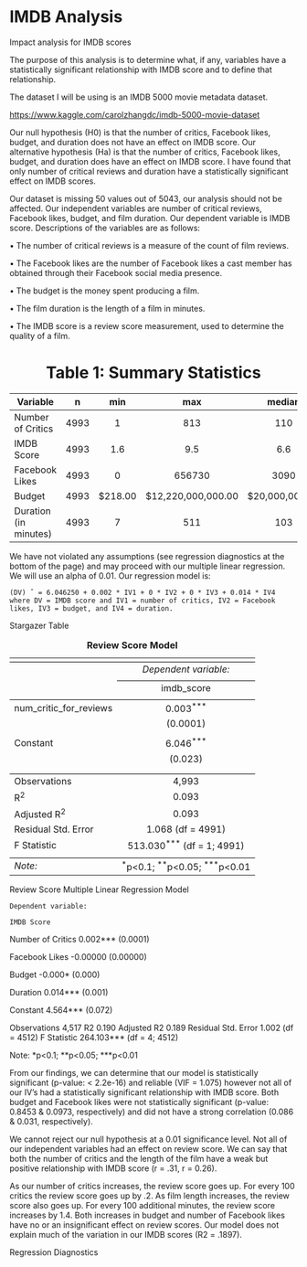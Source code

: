 # IMDB Analysis
Impact analysis for IMDB scores

The purpose of this analysis is to determine what, if any, variables have a statistically significant relationship with IMDB score and to define that relationship.

The dataset I will be using is an IMDB 5000 movie metadata dataset. 

https://www.kaggle.com/carolzhangdc/imdb-5000-movie-dataset

Our null hypothesis (H0) is that the number of critics, Facebook likes, budget, and duration does not have an effect on IMDB score. Our alternative hypothesis (Ha) is that the number of critics, Facebook likes, budget, and duration does have an effect on IMDB score. I have found that only number of critical reviews and duration have a statistically significant effect on IMDB scores.

Our dataset is missing 50 values out of 5043, our analysis should not be affected. Our independent variables are number of critical reviews, Facebook likes, budget, and film duration. Our dependent variable is IMDB score. Descriptions of the variables are as follows:

•	The number of critical reviews is a measure of the count of film reviews. 

•	The Facebook likes are the number of Facebook likes a cast member has obtained through their Facebook social media presence.

•	The budget is the money spent producing a film. 

•	The film duration is the length of a film in minutes. 

•	The IMDB score is a review score measurement, used to determine the quality of a film. 

<h1 align="center">Table 1: Summary Statistics</h1>

| Variable 	        | n | min | max | median | mean | std |
| --- 	                | :-: | :---: | :---: | :---:    | :---:  | :---: |
| Number of Critics     | 4993 | 1 | 813 | 110 | 140.2 | 121.6 |
| IMDB Score 		| 4993     | 1.6 | 9.5 | 6.6 | 6.442 | 1.125 |
| Facebook Likes        | 4993 | 0 | 656730 | 3090 | 9699 | 18163.8 |
| Budget 	        | 4993 | $218.00 | $12,220,000,000.00 | $20,000,000.00 | $39,750,000.00 | $206,114,898.00 |
| Duration (in minutes) | 4993 | 7 | 511 | 103 | 107.2 | 25.19744 |


We have not violated any assumptions (see regression diagnostics at the bottom of the page) and may proceed with our multiple linear regression. We will use an alpha of 0.01. Our regression model is:

	(DV) ̂  = 6.046250 + 0.002 * IV1 + 0 * IV2 + 0 * IV3 + 0.014 * IV4 where DV = IMDB score and IV1 = number of critics, IV2 = Facebook likes, IV3 = budget, and IV4 = duration.

Stargazer Table

<table style="text-align:center"><caption><strong>Review Score Model</strong></caption>
<tr><td colspan="2" style="border-bottom: 1px solid black"></td></tr><tr><td style="text-align:left"></td><td><em>Dependent variable:</em></td></tr>
<tr><td></td><td colspan="1" style="border-bottom: 1px solid black"></td></tr>
<tr><td style="text-align:left"></td><td>imdb_score</td></tr>
<tr><td colspan="2" style="border-bottom: 1px solid black"></td></tr><tr><td style="text-align:left">num_critic_for_reviews</td><td>0.003<sup>***</sup></td></tr>
<tr><td style="text-align:left"></td><td>(0.0001)</td></tr>
<tr><td style="text-align:left"></td><td></td></tr>
<tr><td style="text-align:left">Constant</td><td>6.046<sup>***</sup></td></tr>
<tr><td style="text-align:left"></td><td>(0.023)</td></tr>
<tr><td style="text-align:left"></td><td></td></tr>
<tr><td colspan="2" style="border-bottom: 1px solid black"></td></tr><tr><td style="text-align:left">Observations</td><td>4,993</td></tr>
<tr><td style="text-align:left">R<sup>2</sup></td><td>0.093</td></tr>
<tr><td style="text-align:left">Adjusted R<sup>2</sup></td><td>0.093</td></tr>
<tr><td style="text-align:left">Residual Std. Error</td><td>1.068 (df = 4991)</td></tr>
<tr><td style="text-align:left">F Statistic</td><td>513.030<sup>***</sup> (df = 1; 4991)</td></tr>
<tr><td colspan="2" style="border-bottom: 1px solid black"></td></tr><tr><td style="text-align:left"><em>Note:</em></td><td style="text-align:right"><sup>*</sup>p<0.1; <sup>**</sup>p<0.05; <sup>***</sup>p<0.01</td></tr>
</table>
Review Score Multiple Linear Regression Model

	Dependent variable:
	
	IMDB Score

Number of Critics	0.002***
	(0.0001)
	
Facebook Likes	-0.00000
	(0.00000)
	
Budget	-0.000*
	(0.000)
	
Duration	0.014***
	(0.001)
	
Constant	4.564***
	(0.072)
	

Observations	4,517
R2	0.190
Adjusted R2	0.189
Residual Std. Error	1.002 (df = 4512)
F Statistic	264.103*** (df = 4; 4512)

Note:	*p<0.1; **p<0.05; ***p<0.01

From our findings, we can determine that our model is statistically significant (p-value: < 2.2e-16) and reliable (VIF = 1.075) however not all of our IV’s had a statistically significant relationship with IMDB score. Both budget and Facebook likes were not statistically significant (p-value: 0.8453 & 0.0973, respectively) and did not have a strong correlation (0.086 & 0.031, respectively).






We cannot reject our null hypothesis at a 0.01 significance level. Not all of our independent variables had an effect on review score. We can say that both the number of critics and the length of the film have a weak but positive relationship with IMDB score (r = .31, r =  0.26).

As our number of critics increases, the review score goes up. For every 100 critics the review score goes up by .2. As film length increases, the review score also goes up. For every 100 additional minutes, the review score increases by 1.4. Both increases in budget and number of Facebook likes have no or an insignificant effect on review scores. Our model does not explain much of the variation in our IMDB scores (R2 = .1897).


Regression Diagnostics
 
 
 
 
